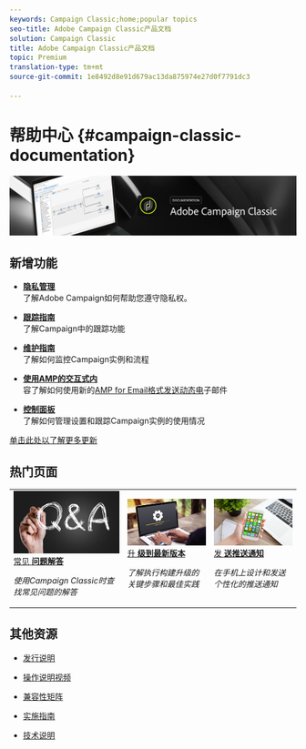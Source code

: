 ```yaml
---
keywords: Campaign Classic;home;popular topics
seo-title: Adobe Campaign Classic产品文档
solution: Campaign Classic
title: Adobe Campaign Classic产品文档
topic: Premium
translation-type: tm+mt
source-git-commit: 1e8492d8e91d679ac13da875974e27d0f7791dc3

---
```



# 帮助中心 {#campaign-classic-documentation}

![](platform/using/assets/banner_acc_doc.jpg)

## 新增功能

* **[隐私管理](https://helpx.adobe.com/campaign/kb/campaign-privacy.html)**<br/>了解Adobe Campaign如何帮助您遵守隐私权。

* **[跟踪指南](https://helpx.adobe.com/campaign/kb/acc-tracking.html)**<br/>了解Campaign中的跟踪功能

* **[维护指南](https://helpx.adobe.com/campaign/kb/acc-maintenance.html)**<br/>了解如何监控Campaign实例和流程

* **[使用AMP的交互式内](delivery/using/defining-interactive-content.md)**<br/>容了解如何使用新的[AMP for Email格式发送动态电](https://amp.dev/about/email/)子邮件

* **[控制面板](https://docs.adobe.com/content/help/en/control-panel/using/control-panel-home.html)**<br/>了解如何管理设置和跟踪Campaign实例的使用情况

[单击此处以了解更多更新](/help/rn/using/documentation-updates.md)

## 热门页面

<table>
<tr>
  <td>
    <a href="platform/using/common-questions.md">
      <img alt="常见问题解答" src="platform/using/assets/FAQ.png"/>
    </a>
    <div>
      <a href="platform/using/common-questions.md">
    常见 <strong>问题解答</strong></a>
    </div>
    <p>
    <em>使用Campaign Classic时查找常见问题的解答</em>
    <p>
  </td>
   <td>
    <a href="https://docs.campaign.adobe.com/doc/AC/getting_started/EN/buildUpgrade.html">
      <img alt="构建升级" src="platform/using/assets/upgrade.png" />
    </a>
    <div>
      <a href="https://docs.campaign.adobe.com/doc/AC/getting_started/EN/buildUpgrade.html">
    升 <strong>级到最新版本</strong></a>
    </div>
    <p>
    <em>了解执行构建升级的关键步骤和最佳实践</em>
    <p>
  </td>
  <td>
    <a href="delivery/using/creating-notifications.md">
       <img alt="推送通知" src="platform/using/assets/push.png" />
    </a>
    <div>
       <a href="delivery/using/creating-notifications.md">
    发 <strong>送推送通知</strong></a>
    </div>
    <p>
    <em>在手机上设计和发送个性化的推送通知</em>
    <p>
  </td>
</tr>
</table>


## 其他资源

* [发行说明](/help/rn/using/latest-release.md)

* [操作说明视频](https://docs.adobe.com/content/help/en/campaign-learn/campaign-classic-tutorials/overview.html)

* [兼容性矩阵](https://helpx.adobe.com/campaign/kb/compatibility-matrix.html)

* [实施指南](https://helpx.adobe.com/campaign/kb/acc-implementation.html)

* [技术说明](https://helpx.adobe.com/campaign/kb/article-list.html)
